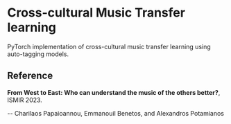 # Cross-cultural Music Transfer learning

PyTorch implementation of cross-cultural music transfer learning using auto-tagging models.

## Reference

**From West to East: Who can understand the music of the others better?**, ISMIR 2023.

-- Charilaos Papaioannou, Emmanouil Benetos, and Alexandros Potamianos


